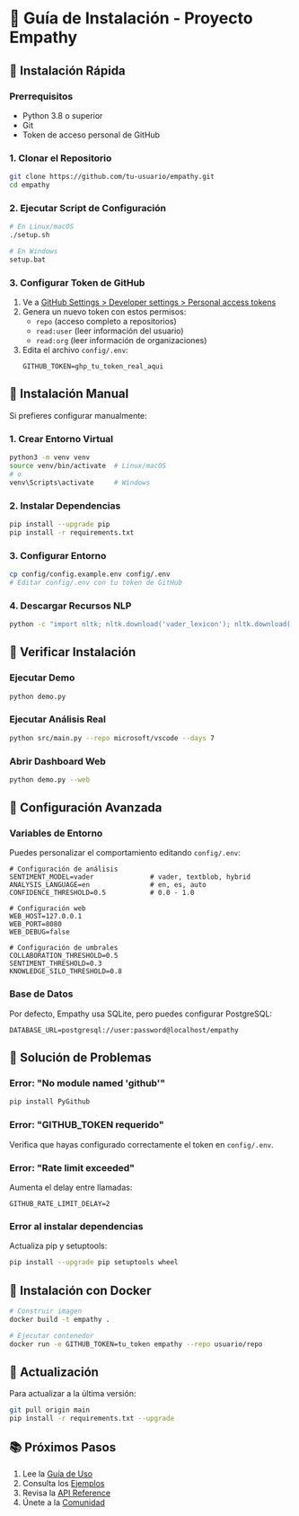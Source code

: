 # 📖 Guía de Instalación - Proyecto Empathy

## 🚀 Instalación Rápida

### Prerrequisitos

- Python 3.8 o superior
- Git
- Token de acceso personal de GitHub

### 1. Clonar el Repositorio

```bash
git clone https://github.com/tu-usuario/empathy.git
cd empathy
```

### 2. Ejecutar Script de Configuración

```bash
# En Linux/macOS
./setup.sh

# En Windows
setup.bat
```

### 3. Configurar Token de GitHub

1. Ve a [GitHub Settings > Developer settings > Personal access tokens](https://github.com/settings/tokens)
2. Genera un nuevo token con estos permisos:
   - `repo` (acceso completo a repositorios)
   - `read:user` (leer información del usuario)
   - `read:org` (leer información de organizaciones)
3. Edita el archivo `config/.env`:
   ```
   GITHUB_TOKEN=ghp_tu_token_real_aqui
   ```

## 🎯 Instalación Manual

Si prefieres configurar manualmente:

### 1. Crear Entorno Virtual

```bash
python3 -m venv venv
source venv/bin/activate  # Linux/macOS
# o
venv\Scripts\activate     # Windows
```

### 2. Instalar Dependencias

```bash
pip install --upgrade pip
pip install -r requirements.txt
```

### 3. Configurar Entorno

```bash
cp config/config.example.env config/.env
# Editar config/.env con tu token de GitHub
```

### 4. Descargar Recursos NLP

```bash
python -c "import nltk; nltk.download('vader_lexicon'); nltk.download('punkt')"
```

## 🧪 Verificar Instalación

### Ejecutar Demo

```bash
python demo.py
```

### Ejecutar Análisis Real

```bash
python src/main.py --repo microsoft/vscode --days 7
```

### Abrir Dashboard Web

```bash
python demo.py --web
```

## 🔧 Configuración Avanzada

### Variables de Entorno

Puedes personalizar el comportamiento editando `config/.env`:

```env
# Configuración de análisis
SENTIMENT_MODEL=vader              # vader, textblob, hybrid
ANALYSIS_LANGUAGE=en               # en, es, auto
CONFIDENCE_THRESHOLD=0.5           # 0.0 - 1.0

# Configuración web
WEB_HOST=127.0.0.1
WEB_PORT=8080
WEB_DEBUG=false

# Configuración de umbrales
COLLABORATION_THRESHOLD=0.5
SENTIMENT_THRESHOLD=0.3
KNOWLEDGE_SILO_THRESHOLD=0.8
```

### Base de Datos

Por defecto, Empathy usa SQLite, pero puedes configurar PostgreSQL:

```env
DATABASE_URL=postgresql://user:password@localhost/empathy
```

## 🚨 Solución de Problemas

### Error: "No module named 'github'"

```bash
pip install PyGithub
```

### Error: "GITHUB_TOKEN requerido"

Verifica que hayas configurado correctamente el token en `config/.env`.

### Error: "Rate limit exceeded"

Aumenta el delay entre llamadas:

```env
GITHUB_RATE_LIMIT_DELAY=2
```

### Error al instalar dependencias

Actualiza pip y setuptools:

```bash
pip install --upgrade pip setuptools wheel
```

## 🐳 Instalación con Docker

```bash
# Construir imagen
docker build -t empathy .

# Ejecutar contenedor
docker run -e GITHUB_TOKEN=tu_token empathy --repo usuario/repo
```

## 🔄 Actualización

Para actualizar a la última versión:

```bash
git pull origin main
pip install -r requirements.txt --upgrade
```

## 📚 Próximos Pasos

1. Lee la [Guía de Uso](USAGE.md)
2. Consulta los [Ejemplos](examples/)
3. Revisa la [API Reference](API.md)
4. Únete a la [Comunidad](https://discord.gg/empathy)